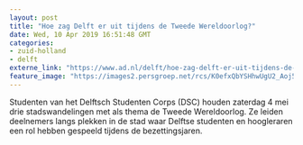 ```yaml
---
layout: post
title: "Hoe zag Delft er uit tijdens de Tweede Wereldoorlog?"
date: Wed, 10 Apr 2019 16:51:48 GMT
categories: 
- zuid-holland 
- delft 
externe_link: "https://www.ad.nl/delft/hoe-zag-delft-er-uit-tijdens-de-tweede-wereldoorlog~a00308a2/"
feature_image: "https://images2.persgroep.net/rcs/K0efxQbYSHhwUgU2_Aoj51XwjS4/diocontent/53998867/_fitwidth/400/?appId=21791a8992982cd8da851550a453bd7f&quality=0.7"
---
```


Studenten van het Delftsch Studenten Corps (DSC) houden zaterdag 4 mei drie stadswandelingen met als thema de Tweede Wereldoorlog. Ze leiden deelnemers langs plekken in de stad waar Delftse studenten en hoogleraren een rol hebben gespeeld tijdens de bezettingsjaren.
